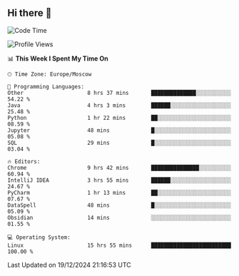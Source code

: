 ## Hi there 👋
<!--START_SECTION:waka-->
![Code Time](http://img.shields.io/badge/Code%20Time-4%2C594%20hrs%2045%20mins-blue)

![Profile Views](http://img.shields.io/badge/Profile%20Views-125-blue)

📊 **This Week I Spent My Time On** 

```text
🕑︎ Time Zone: Europe/Moscow

💬 Programming Languages: 
Other                    8 hrs 37 mins       ██████████████░░░░░░░░░░░   54.22 % 
Java                     4 hrs 3 mins        ██████░░░░░░░░░░░░░░░░░░░   25.48 % 
Python                   1 hr 22 mins        ██░░░░░░░░░░░░░░░░░░░░░░░   08.59 % 
Jupyter                  48 mins             █░░░░░░░░░░░░░░░░░░░░░░░░   05.08 % 
SQL                      29 mins             █░░░░░░░░░░░░░░░░░░░░░░░░   03.04 % 

🔥 Editors: 
Chrome                   9 hrs 42 mins       ███████████████░░░░░░░░░░   60.94 % 
IntelliJ IDEA            3 hrs 55 mins       ██████░░░░░░░░░░░░░░░░░░░   24.67 % 
PyCharm                  1 hr 13 mins        ██░░░░░░░░░░░░░░░░░░░░░░░   07.67 % 
DataSpell                48 mins             █░░░░░░░░░░░░░░░░░░░░░░░░   05.09 % 
Obsidian                 14 mins             ░░░░░░░░░░░░░░░░░░░░░░░░░   01.55 % 

💻 Operating System: 
Linux                    15 hrs 55 mins      █████████████████████████   100.00 % 
```


 Last Updated on 19/12/2024 21:16:53 UTC
<!--END_SECTION:waka-->
<!--
**w3ll1ngt/w3ll1ngt** is a ✨ _special_ ✨ repository because its `README.md` (this file) appears on your GitHub profile.

Here are some ideas to get you started:

- 🔭 I’m currently working on ...
- 🌱 I’m currently learning ...
- 👯 I’m looking to collaborate on ...
- 🤔 I’m looking for help with ...
- 💬 Ask me about ...
- 📫 How to reach me: ...
- 😄 Pronouns: ...
- ⚡ Fun fact: ...
-->
